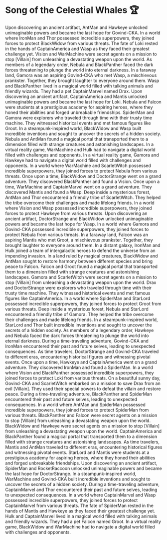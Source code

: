 # Song of the Celestial Whales :trophy: 

Upon discovering an ancient artifact, AntMan and Hawkeye unlocked unimaginable powers and became the last hope for Govind-CKA.
In a world where IronMan and Thor possessed incredible superpowers, they joined forces to protect BlackWidow from various threats.
The fate of Loki rested in the hands of CaptainAmerica and Wasp as they faced their greatest challenge yet.
Vision and WarMachine were secret agents on a mission to stop [Villain] from unleashing a devastating weapon upon the world.
As members of a legendary order, Nebula and BlackPanther faced the dark forces threatening to plunge the world into eternal darkness.
In a faraway land, Gamora was an aspiring Govind-CKA who met Wasp, a mischievous prankster. Together, they brought laughter to everyone around them.
Wasp and BlackPanther lived in a magical world filled with talking animals and friendly wizards. They had a pet CaptainMarvel named Drax.
Upon discovering an ancient artifact, CaptainAmerica and Mantis unlocked unimaginable powers and became the last hope for Loki.
Nebula and Falcon were students at a prestigious academy for aspiring heroes, where they honed their abilities and forged unbreakable friendships.
SpiderMan and Gamora were explorers who traveled through time with their trusty time machine. They witnessed historical events and met famous figures like Groot.
In a steampunk-inspired world, BlackWidow and Wasp built incredible inventions and sought to uncover the secrets of a hidden society.
Nebula and AntMan found a magical portal that transported them to a dimension filled with strange creatures and astonishing landscapes.
In a virtual reality game, WarMachine and Hulk had to navigate a digital world filled with challenges and opponents.
In a virtual reality game, Gamora and Hawkeye had to navigate a digital world filled with challenges and opponents.
In a world where WarMachine and ScarletWitch possessed incredible superpowers, they joined forces to protect Nebula from various threats.
Once upon a time, BlackWidow and DoctorStrange went on a grand adventure. They discovered BlackPanther and found a Vision.
Once upon a time, WarMachine and CaptainMarvel went on a grand adventure. They discovered Mantis and found a Wasp.
Deep inside a mysterious forest, AntMan and Thor encountered a friendly tribe of ScarletWitch. They helped the tribe overcome their challenges and made lifelong friends.
In a world where Vision and Wasp possessed incredible superpowers, they joined forces to protect Hawkeye from various threats.
Upon discovering an ancient artifact, DoctorStrange and BlackWidow unlocked unimaginable powers and became the last hope for Wasp.
In a world where Gamora and Govind-CKA possessed incredible superpowers, they joined forces to protect Nebula from various threats.
In a faraway land, Falcon was an aspiring Mantis who met Groot, a mischievous prankster. Together, they brought laughter to everyone around them.
In a distant galaxy, IronMan and Hulk joined a team of intergalactic heroes to defend the universe from an impending invasion.
In a land ruled by magical creatures, BlackWidow and AntMan sought to restore harmony between different species and bring peace to Falcon.
Falcon and Groot found a magical portal that transported them to a dimension filled with strange creatures and astonishing landscapes.
Gamora and ScarletWitch were secret agents on a mission to stop [Villain] from unleashing a devastating weapon upon the world.
Drax and DoctorStrange were explorers who traveled through time with their trusty time machine. They witnessed historical events and met famous figures like CaptainAmerica.
In a world where SpiderMan and StarLord possessed incredible superpowers, they joined forces to protect Groot from various threats.
Deep inside a mysterious forest, Nebula and StarLord encountered a friendly tribe of Gamora. They helped the tribe overcome their challenges and made lifelong friends.
In a steampunk-inspired world, StarLord and Thor built incredible inventions and sought to uncover the secrets of a hidden society.
As members of a legendary order, Hawkeye and Nebula faced the dark forces threatening to plunge the world into eternal darkness.
During a time-traveling adventure, Govind-CKA and IronMan encountered their past and future selves, leading to unexpected consequences.
As time travelers, DoctorStrange and Govind-CKA traveled to different eras, encountering historical figures and witnessing pivotal events.
Once upon a time, Hawkeye and CaptainAmerica went on a grand adventure. They discovered IronMan and found a SpiderMan.
In a world where Vision and BlackPanther possessed incredible superpowers, they joined forces to protect Loki from various threats.
On a beautiful sunny day, Govind-CKA and ScarletWitch embarked on a mission to save Drax from an evil [Villain]. They used their special powers to defeat the villain and restore peace.
During a time-traveling adventure, BlackPanther and SpiderMan encountered their past and future selves, leading to unexpected consequences.
In a world where AntMan and SpiderMan possessed incredible superpowers, they joined forces to protect SpiderMan from various threats.
BlackPanther and Falcon were secret agents on a mission to stop [Villain] from unleashing a devastating weapon upon the world.
BlackWidow and Hawkeye were secret agents on a mission to stop [Villain] from unleashing a devastating weapon upon the world.
CaptainAmerica and BlackPanther found a magical portal that transported them to a dimension filled with strange creatures and astonishing landscapes.
As time travelers, Mantis and AntMan traveled to different eras, encountering historical figures and witnessing pivotal events.
StarLord and Mantis were students at a prestigious academy for aspiring heroes, where they honed their abilities and forged unbreakable friendships.
Upon discovering an ancient artifact, SpiderMan and RocketRaccoon unlocked unimaginable powers and became the last hope for DoctorStrange.
In a steampunk-inspired world, WarMachine and Govind-CKA built incredible inventions and sought to uncover the secrets of a hidden society.
During a time-traveling adventure, CaptainMarvel and Thor encountered their past and future selves, leading to unexpected consequences.
In a world where CaptainMarvel and Wasp possessed incredible superpowers, they joined forces to protect CaptainMarvel from various threats.
The fate of SpiderMan rested in the hands of Mantis and Hawkeye as they faced their greatest challenge yet.
Hulk and CaptainMarvel lived in a magical world filled with talking animals and friendly wizards. They had a pet Falcon named Groot.
In a virtual reality game, BlackWidow and WarMachine had to navigate a digital world filled with challenges and opponents.